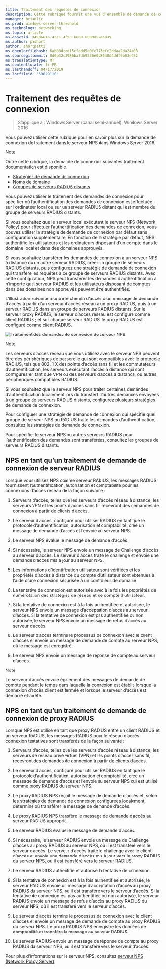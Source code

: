 ```yaml
---
title: Traitement des requêtes de connexion
description: Cette rubrique fournit une vue d’ensemble de demande de connexion du serveur de stratégie réseau de traitement dans Windows Server 2016.
manager: brianlic
ms.prod: windows-server-threshold
ms.technology: networking
ms.topic: article
ms.assetid: 849d661a-42c1-4f93-b669-6009d52aad39
ms.author: pashort
author: shortpatti
ms.openlocfilehash: 6ab08dced15cfadd5a0fc773efc2ddaa2da24c08
ms.sourcegitcommit: 0d0b32c8986ba7db9536e0b8648d4ddf9b03e452
ms.translationtype: MT
ms.contentlocale: fr-FR
ms.lasthandoff: 04/17/2019
ms.locfileid: "59829110"
---
```

# <a name="connection-request-processing"></a>Traitement des requêtes de connexion

>S’applique à : Windows Server (canal semi-annuel), Windows Server 2016

Vous pouvez utiliser cette rubrique pour en savoir plus sur la demande de connexion de traitement dans le serveur NPS dans Windows Server 2016.

>[!NOTE]
>Outre cette rubrique, la demande de connexion suivantes traitement documentation est disponible.
> - [Stratégies de demande de connexion](nps-crp-crpolicies.md)
> - [Noms de domaine](nps-crp-realm-names.md)
> - [Groupes de serveurs RADIUS distants](nps-crp-rrsg.md)

Vous pouvez utiliser le traitement des demandes de connexion pour spécifier où l’authentification des demandes de connexion est effectuée - sur l’ordinateur local ou sur un serveur RADIUS distant qui est membre du groupe de serveurs RADIUS distants. 

Si vous souhaitez que le serveur local exécutant le serveur NPS (Network Policy) pour effectuer l’authentification des demandes de connexion, vous pouvez utiliser la stratégie de demande de connexion par défaut sans configuration supplémentaire. En fonction de la stratégie par défaut, NPS authentifie les utilisateurs et les ordinateurs disposant d’un compte dans le domaine local et dans des domaines approuvés.

Si vous souhaitez transférer les demandes de connexion à un serveur NPS à distance ou un autre serveur RADIUS, créer un groupe de serveurs RADIUS distants, puis configurez une stratégie de demande de connexion qui transfère les requêtes à ce groupe de serveurs RADIUS distants. Avec cette configuration, NPS peut transférer les demandes d’authentification à n’importe quel serveur RADIUS et les utilisateurs disposant de comptes dans des domaines non approuvés peuvent être authentifiés.

L’illustration suivante montre le chemin d’accès d’un message de demande d’accès à partir d’un serveur d’accès réseau à un proxy RADIUS, puis à un serveur RADIUS dans un groupe de serveurs RADIUS distants. Sur le serveur proxy RADIUS, le serveur d’accès réseau est configuré comme client RADIUS ; et sur chaque serveur RADIUS, le proxy RADIUS est configuré comme client RADIUS.


![Traitement des demandes de connexion de serveur NPS](../../media/Nps-Connection-Request-Processing/Nps-Connection-Request-Processing.jpg)


>[!NOTE]
>Les serveurs d’accès réseau que vous utilisez avec le serveur NPS peuvent être des périphériques de passerelle qui sont compatibles avec le protocole RADIUS, tels que 802. 1 X des points d’accès sans fil et les commutateurs d’authentification, les serveurs exécutant l’accès à distance qui sont configurés en tant que VPN ou des serveurs d’accès à distance, ou autres périphériques compatibles RADIUS.

Si vous souhaitez que le serveur NPS pour traiter certaines demandes d’authentification localement lors du transfert d’autres demandes envoyées à un groupe de serveurs RADIUS distants, configurez plusieurs stratégies de demande de connexion.

Pour configurer une stratégie de demande de connexion qui spécifie quel groupe de serveur NPS ou RADIUS traite les demandes d’authentification, consultez les stratégies de demande de connexion.

Pour spécifier le serveur NPS ou autres serveurs RADIUS pour l’authentification des demandes sont transférées, consultez les groupes de serveurs RADIUS distants.

## <a name="nps-as-a-radius-server-connection-request-processing"></a>NPS en tant qu’un traitement de demande de connexion de serveur RADIUS

Lorsque vous utilisez NPS comme serveur RADIUS, les messages RADIUS fournissent l’authentification, autorisation et comptabilité pour les connexions d’accès réseau de la façon suivante :

1. Serveurs d’accès, telles que les serveurs d’accès réseau à distance, les serveurs VPN et les points d’accès sans fil, recevront des demandes de connexion à partir de clients d’accès. 

2. Le serveur d’accès, configuré pour utiliser RADIUS en tant que le protocole d’authentification, autorisation et comptabilité, crée un message de demande d’accès et l’envoie au serveur NPS. 

3. Le serveur NPS évalue le message de demande d’accès. 

4. Si nécessaire, le serveur NPS envoie un message de Challenge d’accès au serveur d’accès. Le serveur d’accès traite le challenge et envoie une demande d’accès mis à jour au serveur NPS. 

5. Les informations d’identification utilisateur sont vérifiées et les propriétés d’accès à distance du compte d’utilisateur sont obtenues à l’aide d’une connexion sécurisée à un contrôleur de domaine. 

6. La tentative de connexion est autorisée avec à la fois les propriétés de numérotation des stratégies de réseau et de compte d’utilisateur. 

7. Si la tentative de connexion est à la fois authentifiée et autorisée, le serveur NPS envoie un message d’acceptation d’accès au serveur d’accès. Si la tentative de connexion est pas authentifiée ou non autorisée, le serveur NPS envoie un message de refus d’accès au serveur d’accès. 

8. Le serveur d’accès termine le processus de connexion avec le client d’accès et envoie un message de demande de compte au serveur NPS, où le message est enregistré. 

9. Le serveur NPS envoie un message de réponse de compte au serveur d’accès. 

>[!NOTE]
>Le serveur d’accès envoie également des messages de demande de compte pendant le temps dans laquelle la connexion est établie lorsque la connexion d’accès client est fermée et lorsque le serveur d’accès est démarré et arrêté.

## <a name="nps-as-a-radius-proxy-connection-request-processing"></a>NPS en tant qu’un traitement de demande de connexion de proxy RADIUS

Lorsque NPS est utilisé en tant que proxy RADIUS entre un client RADIUS et un serveur RADIUS, les messages RADIUS pour le réseau d’accès connexion tentatives sont transférés de la façon suivante :

1. Serveurs d’accès, telles que les serveurs d’accès réseau à distance, les serveurs de réseau privé virtuel (VPN) et les points d’accès sans fil, recevront des demandes de connexion à partir de clients d’accès.

2. Le serveur d’accès, configuré pour utiliser RADIUS en tant que le protocole d’authentification, autorisation et comptabilité, crée un message de demande d’accès et l’envoie au serveur NPS qui est utilisé comme proxy RADIUS du serveur NPS.

3. Le proxy RADIUS NPS reçoit le message de demande d’accès et, selon les stratégies de demande de connexion configurées localement, détermine où transférer le message de demande d’accès.

4. Le proxy RADIUS NPS transfère le message de demande d’accès au serveur RADIUS approprié.

5. Le serveur RADIUS évalue le message de demande d’accès.

6. Si nécessaire, le serveur RADIUS envoie un message de Challenge d’accès au proxy RADIUS du serveur NPS, où il est transféré vers le serveur d’accès. Le serveur d’accès traite le challenge avec le client d’accès et envoie une demande d’accès mis à jour vers le proxy RADIUS du serveur NPS, où il est transféré vers le serveur RADIUS.

7. Le serveur RADIUS authentifie et autorise la tentative de connexion.

8. Si la tentative de connexion est à la fois authentifiée et autorisée, le serveur RADIUS envoie un message d’acceptation d’accès au proxy RADIUS du serveur NPS, où il est transféré vers le serveur d’accès. Si la tentative de connexion est pas authentifiée ou non autorisée, le serveur RADIUS envoie un message de refus d’accès au proxy RADIUS du serveur NPS, où il est transféré vers le serveur d’accès.

9. Le serveur d’accès termine le processus de connexion avec le client d’accès et envoie un message de demande de compte au proxy RADIUS du serveur NPS. Le proxy RADIUS NPS enregistre les données de comptabilité et transfère le message au serveur RADIUS.

10. Le serveur RADIUS envoie un message de réponse de compte au proxy RADIUS du serveur NPS, où il est transféré vers le serveur d’accès.

Pour plus d’informations sur le serveur NPS, consultez [serveur NPS (Network Policy Server)](nps-top.md).
